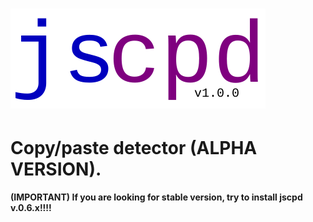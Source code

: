 # ![AVA](logo.svg)


# Copy/paste detector (ALPHA VERSION).

**(IMPORTANT) If you are looking for stable version, try to install jscpd v.0.6.x!!!!**


